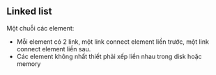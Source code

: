 ## Linked list

Một chuỗi các element: 
- Mỗi element có 2 link, một link connect element liền trước, một link connect element liền sau. 
- Các element không nhất thiết phải xếp liền nhau trong disk hoặc memory